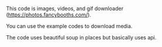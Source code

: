 This code is images, videos, and gif downloader (https://photos.fancybooths.com/).

You can use the example codes to download media.

The code uses beautiful soup in places but basically uses api.